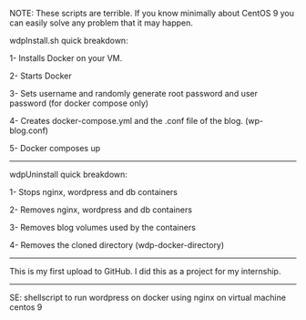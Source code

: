 NOTE: These scripts are terrible. If you know minimally about CentOS 9 you can easily solve any problem that it may happen. 

wdpInstall.sh quick breakdown:

1- Installs Docker on your VM.

2- Starts Docker

3- Sets username and randomly generate root password and user password (for docker compose only)

4- Creates docker-compose.yml and the .conf file of the blog. (wp-blog.conf)

5- Docker composes up

---

wdpUninstall quick breakdown:

1- Stops nginx, wordpress and db containers

2- Removes nginx, wordpress and db containers

3- Removes blog volumes used by the containers

4- Removes the cloned directory (wdp-docker-directory)

---

This is my first upload to GitHub. I did this as a project for my internship.

---

SE: 
shellscript to run wordpress on docker using nginx on virtual machine centos 9
